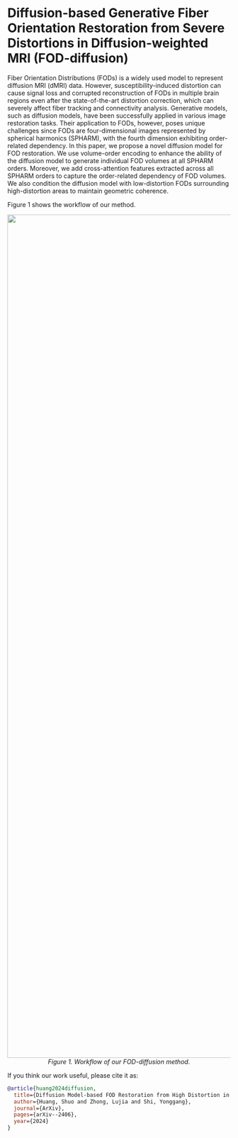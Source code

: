 # Diffusion-based Generative Fiber Orientation Restoration from Severe Distortions in Diffusion-weighted MRI (FOD-diffusion)
Fiber Orientation Distributions (FODs) is a widely used model to represent diffusion MRI (dMRI) data. However, susceptibility-induced distortion can cause signal loss and  corrupted reconstruction of FODs in multiple brain regions even after the state-of-the-art distortion correction, which can severely affect fiber tracking and connectivity analysis. Generative models, such as diffusion models, have been successfully applied in various image restoration tasks. Their application to FODs, however, poses unique challenges since FODs are four-dimensional images represented by spherical harmonics (SPHARM), with the fourth dimension exhibiting order-related dependency. In this paper, we propose a novel diffusion model for FOD restoration. We use volume-order encoding to enhance the ability of the diffusion model to generate individual FOD volumes at all SPHARM orders. Moreover, we add cross-attention features extracted across all SPHARM orders to capture the order-related dependency of FOD volumes. We also condition the diffusion model with low-distortion FODs surrounding high-distortion areas to maintain geometric coherence.

Figure 1 shows the workflow of our method.

<p align="center">
  <img width="3703" height="1903" alt="Figure_proposed_method" src="https://github.com/user-attachments/assets/751f8a2c-1a36-4556-a686-d7933cbfce54" />
  <br/>
  <em>Figure 1. Workflow of our FOD-diffusion method.</em>
</p>

If you think our work useful, please cite it as:

```bibtex
@article{huang2024diffusion,
  title={Diffusion Model-based FOD Restoration from High Distortion in dMRI},
  author={Huang, Shuo and Zhong, Lujia and Shi, Yonggang},
  journal={ArXiv},
  pages={arXiv--2406},
  year={2024}
}
